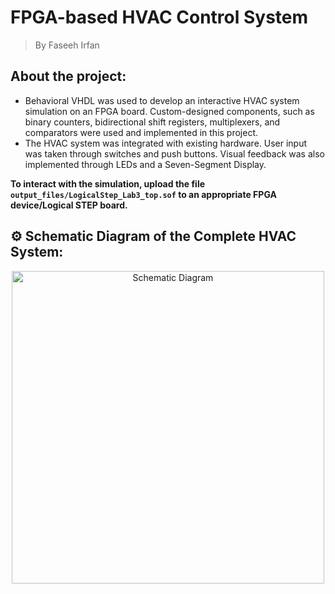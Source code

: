 # FPGA-based HVAC Control System

> By Faseeh Irfan

## About the project:
* Behavioral VHDL was used to develop an interactive HVAC system simulation on an FPGA board. Custom-designed components, such as binary counters, bidirectional shift registers, multiplexers, and comparators were used and implemented in this project.
* The HVAC system was integrated with existing hardware. User input was taken through switches and push buttons. Visual feedback was also implemented through LEDs and a Seven-Segment Display.


**To interact with the simulation, upload the file ```output_files/LogicalStep_Lab3_top.sof``` to an appropriate FPGA device/Logical STEP board.**

## ⚙️ Schematic Diagram of the Complete HVAC System:

<p align="center">
<img src="https://user-images.githubusercontent.com/45187177/229017576-7a453a0e-a5d2-4df4-b211-900cd840dbe1.png" alt="Schematic Diagram" width="500"/>
</p>
